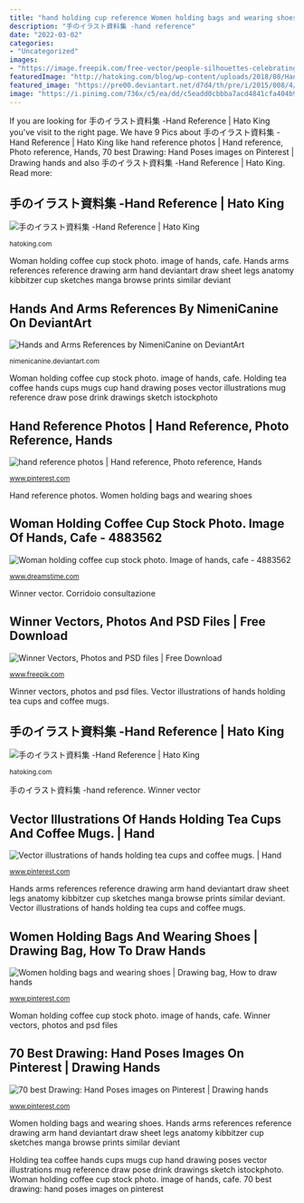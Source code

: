 ```yaml
---
title: "hand holding cup reference Women holding bags and wearing shoes"
description: "手のイラスト資料集 -hand reference"
date: "2022-03-02"
categories:
- "Uncategorized"
images:
- "https://image.freepik.com/free-vector/people-silhouettes-celebrating-a-world-championship_23-2147493939.jpg"
featuredImage: "http://hatoking.com/blog/wp-content/uploads/2018/08/Hands-hip-300x210.png"
featured_image: "https://pre00.deviantart.net/d7d4/th/pre/i/2015/008/4/5/hands_and_arms_references_by_coyotecanine-d8d2p0d.jpg"
image: "https://i.pinimg.com/736x/c5/ea/dd/c5eadd0cbbba7acd4841cfa404b998c1--hand-holding-drawing-reference.jpg"
---
```


If you are looking for 手のイラスト資料集 -Hand Reference | Hato King you've visit to the right page. We have 9 Pics about 手のイラスト資料集 -Hand Reference | Hato King like hand reference photos | Hand reference, Photo reference, Hands, 70 best Drawing: Hand Poses images on Pinterest | Drawing hands and also 手のイラスト資料集 -Hand Reference | Hato King. Read more:

## 手のイラスト資料集 -Hand Reference | Hato King

![手のイラスト資料集 -Hand Reference | Hato King](http://hatoking.com/blog/wp-content/uploads/2018/08/Hands-hip-300x210.png "Vector illustrations of hands holding tea cups and coffee mugs.")

<small>hatoking.com</small>

Woman holding coffee cup stock photo. image of hands, cafe. Hands arms references reference drawing arm hand deviantart draw sheet legs anatomy kibbitzer cup sketches manga browse prints similar deviant

## Hands And Arms References By NimeniCanine On DeviantArt

![Hands and Arms References by NimeniCanine on DeviantArt](https://pre00.deviantart.net/d7d4/th/pre/i/2015/008/4/5/hands_and_arms_references_by_coyotecanine-d8d2p0d.jpg "Winner vectors, photos and psd files")

<small>nimenicanine.deviantart.com</small>

Woman holding coffee cup stock photo. image of hands, cafe. Holding tea coffee hands cups mugs cup hand drawing poses vector illustrations mug reference draw pose drink drawings sketch istockphoto

## Hand Reference Photos | Hand Reference, Photo Reference, Hands

![hand reference photos | Hand reference, Photo reference, Hands](https://i.pinimg.com/736x/c5/ea/dd/c5eadd0cbbba7acd4841cfa404b998c1--hand-holding-drawing-reference.jpg "Corridoio consultazione")

<small>www.pinterest.com</small>

Hand reference photos. Women holding bags and wearing shoes

## Woman Holding Coffee Cup Stock Photo. Image Of Hands, Cafe - 4883562

![Woman holding coffee cup stock photo. Image of hands, cafe - 4883562](https://thumbs.dreamstime.com/b/reference-book-4939690.jpg "Holding tea coffee hands cups mugs cup hand drawing poses vector illustrations mug reference draw pose drink drawings sketch istockphoto")

<small>www.dreamstime.com</small>

Winner vector. Corridoio consultazione

## Winner Vectors, Photos And PSD Files | Free Download

![Winner Vectors, Photos and PSD files | Free Download](https://image.freepik.com/free-vector/people-silhouettes-celebrating-a-world-championship_23-2147493939.jpg "手のイラスト資料集 -hand reference")

<small>www.freepik.com</small>

Winner vectors, photos and psd files. Vector illustrations of hands holding tea cups and coffee mugs.

## 手のイラスト資料集 -Hand Reference | Hato King

![手のイラスト資料集 -Hand Reference | Hato King](http://hatoking.com/blog/wp-content/uploads/2018/08/Hands2-32-718x503.png "Winner vector")

<small>hatoking.com</small>

手のイラスト資料集 -hand reference. Winner vector

## Vector Illustrations Of Hands Holding Tea Cups And Coffee Mugs. | Hand

![Vector illustrations of hands holding tea cups and coffee mugs. | Hand](https://i.pinimg.com/originals/19/26/52/1926526eefd649b87dadf9f2e314896d.jpg "手のイラスト資料集 -hand reference")

<small>www.pinterest.com</small>

Hands arms references reference drawing arm hand deviantart draw sheet legs anatomy kibbitzer cup sketches manga browse prints similar deviant. Vector illustrations of hands holding tea cups and coffee mugs.

## Women Holding Bags And Wearing Shoes | Drawing Bag, How To Draw Hands

![Women holding bags and wearing shoes | Drawing bag, How to draw hands](https://i.pinimg.com/originals/88/9d/af/889daf6a87372dc55dfa06e7c648e6c7.jpg "70 best drawing: hand poses images on pinterest")

<small>www.pinterest.com</small>

Woman holding coffee cup stock photo. image of hands, cafe. Winner vectors, photos and psd files

## 70 Best Drawing: Hand Poses Images On Pinterest | Drawing Hands

![70 best Drawing: Hand Poses images on Pinterest | Drawing hands](https://i.pinimg.com/736x/c4/1b/ef/c41bef365ee784168b97b03d123863f3.jpg "Vector illustrations of hands holding tea cups and coffee mugs.")

<small>www.pinterest.com</small>

Women holding bags and wearing shoes. Hands arms references reference drawing arm hand deviantart draw sheet legs anatomy kibbitzer cup sketches manga browse prints similar deviant

Holding tea coffee hands cups mugs cup hand drawing poses vector illustrations mug reference draw pose drink drawings sketch istockphoto. Woman holding coffee cup stock photo. image of hands, cafe. 70 best drawing: hand poses images on pinterest
